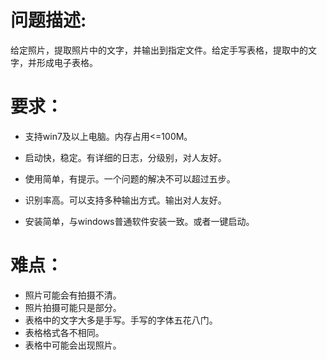 # 问题描述:

给定照片，提取照片中的文字，并输出到指定文件。给定手写表格，提取中的文字，并形成电子表格。

# 要求：

- 支持win7及以上电脑。内存占用<=100M。

- 启动快，稳定。有详细的日志，分级别，对人友好。

- 使用简单，有提示。一个问题的解决不可以超过五步。

- 识别率高。可以支持多种输出方式。输出对人友好。

- 安装简单，与windows普通软件安装一致。或者一键启动。

# 难点：
- 照片可能会有拍摄不清。
- 照片拍摄可能只是部分。
- 表格中的文字大多是手写。手写的字体五花八门。
- 表格格式各不相同。
- 表格中可能会出现照片。